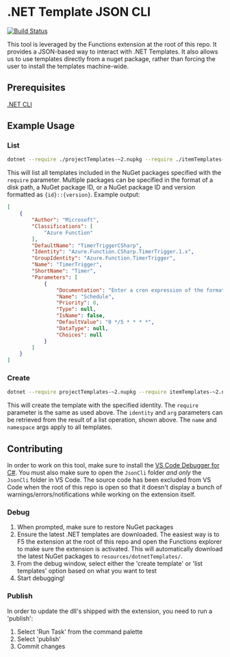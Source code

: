 # .NET Template JSON CLI

[![Build Status](https://devdiv.visualstudio.com/DevDiv/_apis/build/status/Azure%20Tools/vscode-azurefunctions-jsoncli?branchName=main)](https://devdiv.visualstudio.com/DevDiv/_build/latest?definitionId=13600&branchName=main)

This tool is leveraged by the Functions extension at the root of this repo. It provides a JSON-based way to interact with .NET Templates. It also allows us to use templates directly from a nuget package, rather than forcing the user to install the templates machine-wide.

## Prerequisites

[.NET CLI](https://docs.microsoft.com/dotnet/core/tools/?tabs=netcore2x)

## Example Usage

### List

```bash
dotnet --require ./projectTemplates-~2.nupkg --require ./itemTemplates-~2.nupkg --operation list
```

This will list all templates included in the NuGet packages specified with the `require` parameter. Multiple packages can be specified in the format of a disk path, a NuGet package ID, or a NuGet package ID and version formatted as `{id}::{version}`. Example output:

```json
[
    {
        "Author": "Microsoft",
        "Classifications": [
            "Azure Function"
        ],
        "DefaultName": "TimerTriggerCSharp",
        "Identity": "Azure.Function.CSharp.TimerTrigger.1.x",
        "GroupIdentity": "Azure.Function.TimerTrigger",
        "Name": "TimerTrigger",
        "ShortName": "Timer",
        "Parameters": [
            {
                "Documentation": "Enter a cron expression of the format '{second} {minute} {hour} {day} {month} {day of week}' to specify the schedule.",
                "Name": "Schedule",
                "Priority": 0,
                "Type": null,
                "IsName": false,
                "DefaultValue": "0 */5 * * * *",
                "DataType": null,
                "Choices": null
            }
        ]
    }
]
```

### Create

```bash
dotnet --require projectTemplates-~2.nupkg --require itemTemplates-~2.nupkg --operation create --identity Azure.Function.CSharp.TimerTrigger.1.x --arg:name TimerTriggerCSharp1 --arg:namespace Company.Function --arg:Schedule "0 */5 * * * *"
```

This will create the template with the specified identity. The `require` parameter is the same as used above. The `identity` and `arg` parameters can be retrieved from the result of a list operation, shown above. The `name` and `namespace` args apply to all templates.

## Contributing

In order to work on this tool, make sure to install the [VS Code Debugger for C#](https://marketplace.visualstudio.com/items?itemName=ms-dotnettools.csharp). You must also make sure to open the `JsonCli` folder _and only_ the `JsonCli` folder in VS Code. The source code has been excluded from VS Code when the root of this repo is open so that it doesn't display a bunch of warnings/errors/notifications while working on the extension itself.

### Debug

1. When prompted, make sure to restore NuGet packages
1. Ensure the latest .NET templates are downloaded. The easiest way is to F5 the extension at the root of this repo and open the Functions explorer to make sure the extension is activated. This will automatically download the latest NuGet packages to `resources/dotnetTemplates/`.
1. From the debug window, select either the 'create template' or 'list templates' option based on what you want to test
1. Start debugging!

### Publish

In order to update the dll's shipped with the extension, you need to run a 'publish':

1. Select 'Run Task' from the command palette
1. Select 'publish'
1. Commit changes

